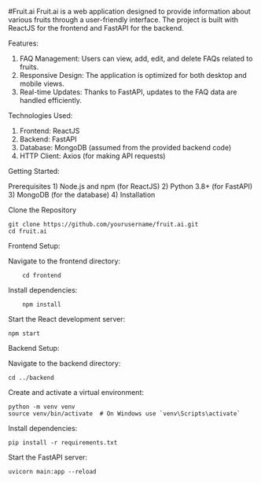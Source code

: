 #Fruit.ai
Fruit.ai is a web application designed to provide information about various fruits through a user-friendly interface. The project is built with ReactJS for the frontend and FastAPI for the backend.

Features: 

  1) FAQ Management: Users can view, add, edit, and delete FAQs related to fruits.
  2) Responsive Design: The application is optimized for both desktop and mobile views.
  3) Real-time Updates: Thanks to FastAPI, updates to the FAQ data are handled efficiently.

Technologies Used:
  1) Frontend: ReactJS
  2) Backend: FastAPI
  3) Database: MongoDB (assumed from the provided backend code)
  4) HTTP Client: Axios (for making API requests)

Getting Started:

  Prerequisites
    1) Node.js and npm (for ReactJS)
    2) Python 3.8+ (for FastAPI)
    3) MongoDB (for the database)
    4) Installation
    
Clone the Repository


    git clone https://github.com/yourusername/fruit.ai.git
    cd fruit.ai

Frontend Setup:

  Navigate to the frontend directory:

        cd frontend
        
  Install dependencies:
  
        npm install
Start the React development server:

    npm start
    
Backend Setup:

  Navigate to the backend directory:

    cd ../backend
Create and activate a virtual environment:

    python -m venv venv
    source venv/bin/activate  # On Windows use `venv\Scripts\activate`
Install dependencies:

    pip install -r requirements.txt
Start the FastAPI server:

    uvicorn main:app --reload
